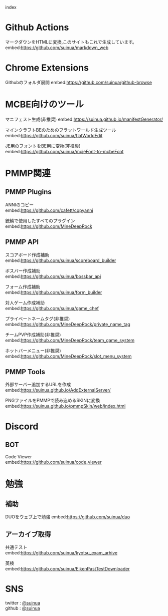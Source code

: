 index
# Github Actions
マークダウンをHTMLに変換,このサイトもこれで生成しています。  
embed:https://github.com/suinua/markdown_web

# Chrome Extensions
Githubのフォルダ展開
embed:https://github.com/suinua/github-browse

# MCBE向けのツール  
マニフェスト生成(非推奨)
embed:https://suinua.github.io/manifestGenerator/  

マインクラフトBEのためのフラットワールド生成ツール
embed:https://github.com/suinua/flatWorldEdit  

JE用のフォントをBE用に変換(非推奨)
embed:https://github.com/suinua/mcjeFont-to-mcbeFont  

# PMMP関連

## PMMP Plugins
ANNIのコピー  
embed:https://github.com/cafett/copyanni

銃鯖で使用したすべてのプラグイン  
embed:https://github.com/MineDeepRock

## PMMP API
スコアボード作成補助  
embed:https://github.com/suinua/scoreboard_builder  

ボスバー作成補助  
embed:https://github.com/suinua/bossbar_api  

フォーム作成補助  
embed:https://github.com/suinua/form_builder  

対人ゲーム作成補助  
embed:https://github.com/suinua/game_chef  
  
プライベートネームタグ(非推奨)  
embed:https://github.com/MineDeepRock/private_name_tag  

チームPVP作成補助(非推奨)  
embed:https://github.com/MineDeepRock/team_game_system  

ホットバーメニュー(非推奨)  
embed:https://github.com/MineDeepRock/slot_menu_system  
## PMMP Tools
外部サーバー追加するURLを作成  
embed:https://suinua.github.io/AddExternalServer/  

PNGファイルをPMMPで読み込めるSKINに変換  
embed:https://suinua.github.io/pmmpSkin/web/index.html  

# Discord
## BOT
Code Viewer  
embed:https://github.com/suinua/code_viewer

# 勉強
## 補助
DUOをウェブ上で勉強
embed:https://github.com/suinua/duo

## アーカイブ取得
共通テスト  
embed:https://github.com/suinua/kyotsu_exam_arhive

英検  
embed:https://github.com/suinua/EikenPastTestDownloader


# SNS
twitter : [@suinua](https://twitter.com/suinua)  
github : [@suinua](https://github.com/suinua)  